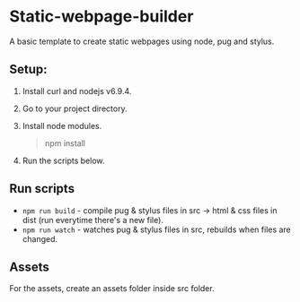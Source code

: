 # Static-webpage-builder
A basic template to create static webpages using node, pug and stylus.

## Setup:
  1. Install curl and nodejs v6.9.4.
  2. Go to your project directory.
  3. Install node modules.
  
	  > npm install
    
  4. Run the scripts below.

## Run scripts
* `npm run build` - compile pug & stylus files in src -> html & css files in dist (run everytime there's a new file).
* `npm run watch` - watches pug & stylus files in src, rebuilds when files are changed.

## Assets
For the assets, create an assets folder inside src folder.
